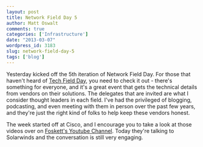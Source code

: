 ```yaml
---
layout: post
title: Network Field Day 5
author: Matt Oswalt
comments: true
categories: ['Infrastructure']
date: "2013-03-07"
wordpress_id: 3183
slug: network-field-day-5
tags: ['blog']
---
```



Yesterday kicked off the 5th iteration of Network Field Day. For those that haven't heard of [Tech Field Day](http://techfieldday.com/), you need to check it out - there's something for everyone, and it's a great event that gets the technical details from vendors on their solutions. The delegates that are invited are what I consider thought leaders in each field. I've had the privileged of blogging, podcasting, and even meeting with them in person over the past few years, and they're just the right kind of folks to help keep these vendors honest.

The week started off at Cisco, and I encourage you to take a look at those videos over on [Foskett's Youtube Channel](http://www.youtube.com/user/stephenfoskett). Today they're talking to Solarwinds and the conversation is still very engaging.
